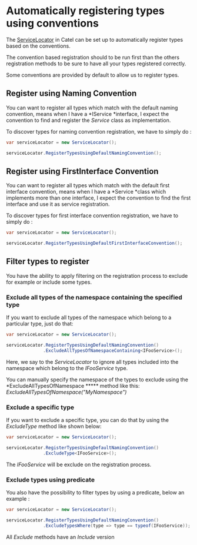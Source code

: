 # Automatically registering types using conventions

The [ServiceLocator](Introduction_to_the_ServiceLocator) in Catel can be set up to automatically register types based on the conventions.  

The convention based registration should to be run first than the others registration methods to be sure to have all your types registered correctly.

Some conventions are provided by default to allow us to register types.

## **Register using Naming Convention**

You can want to register all types which match with the default naming convention, means when I have a *IService *interface, I expect the convention to find and register the *Service* class as implementation.

To discover types for naming convention registration, we have to simply do :

``` {.java data-syntaxhighlighter-params="brush: java; gutter: false; theme: Confluence" data-theme="Confluence" style="brush: java; gutter: false; theme: Confluence"}
var serviceLocator = new ServiceLocator();

serviceLocator.RegisterTypesUsingDefaultNamingConvention();
```

## **Register using FirstInterface Convention**

You can want to register all types which match with the default first interface convention, means when I have a *Service *class which implements more than one interface, I expect the convention to find the first interface and use it as service registration.

To discover types for first interface convention registration, we have to simply do :

``` {.java data-syntaxhighlighter-params="brush: java; gutter: false; theme: Confluence" data-theme="Confluence" style="brush: java; gutter: false; theme: Confluence"}
var serviceLocator = new ServiceLocator();

serviceLocator.RegisterTypesUsingDefaultFirstInterfaceConvention();
```

## **Filter types to register**

You have the ability to apply filtering on the registration process to exclude for example or include some types.

### Exclude all types of the namespace containing the specified type

If you want to exclude all types of the namespace which belong to a particular type, just do that: 

``` {.java data-syntaxhighlighter-params="brush: java; gutter: false; theme: Confluence" data-theme="Confluence" style="brush: java; gutter: false; theme: Confluence"}
var serviceLocator = new ServiceLocator();

serviceLocator.RegisterTypesUsingDefaultNamingConvention() 
              .ExcludeAllTypesOfNamespaceContaining<IFooService>();
```

Here, we say to the *ServiceLocator* to ignore all types included into the namespace which belong to the *IFooService* type.

You can manually specify the namespace of the types to exclude using the *ExcludeAllTypesOfNamespace ***** method like this: *ExcludeAllTypesOfNamespace("MyNamespace")*

### Exclude a specific type

If you want to exclude a specific type, you can do that by using the *ExcludeType* method like shown below:

``` {.java data-syntaxhighlighter-params="brush: java; gutter: false; theme: Confluence" data-theme="Confluence" style="brush: java; gutter: false; theme: Confluence"}
var serviceLocator = new ServiceLocator();

serviceLocator.RegisterTypesUsingDefaultNamingConvention()
              .ExcludeType<IFooService>();
```

The *IFooService* will be exclude on the registration process.

### Exclude types using predicate

You also have the possibility to filter types by using a predicate, below an example :

``` {.java data-syntaxhighlighter-params="brush: java; gutter: false; theme: Confluence" data-theme="Confluence" style="brush: java; gutter: false; theme: Confluence"}
var serviceLocator = new ServiceLocator();

serviceLocator.RegisterTypesUsingDefaultNamingConvention()
              .ExcludeTypesWhere(type => type == typeof(IFooService));
```

All *Exclude* methods have an *Include* version

 

 


